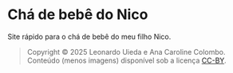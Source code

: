# Chá de bebê do Nico

Site rápido para o chá de bebê do meu filho Nico.

> Copyright &copy; 2025 Leonardo Uieda e Ana Caroline Colombo.
> Conteúdo (menos imagens) disponível sob a licença
> <a href="https://creativecommons.org/licenses/by/4.0/">CC-BY</a>.
